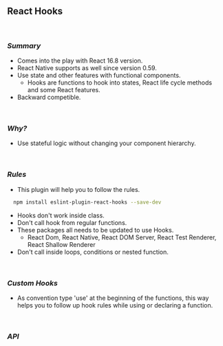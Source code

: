 ## **React Hooks**

<br/>

### **_Summary_**

- Comes into the play with React 16.8 version.
- React Native supports as well since version 0.59.
- Use state and other features with functional components.
  - Hooks are functions to hook into states, React life cycle methods and some React features.
- Backward competible.

<br/>

### **_Why?_**

- Use stateful logic without changing your component hierarchy.

<br/>

### **_Rules_**

- This plugin will help you to follow the rules.

```sh
  npm install eslint-plugin-react-hooks --save-dev
```

- Hooks don't work inside class.
- Don't call hook from regular functions.
- These packages all needs to be updated to use Hooks.
  - React Dom, React Native, React DOM Server, React Test Renderer, React Shallow Renderer
- Don't call inside loops, conditions or nested function.

<br/>

### **_Custom Hooks_**

- As convention type 'use' at the beginning of the functions, this way helps you to follow up hook rules while using or declaring a function.

<br/>

### **_API_**
